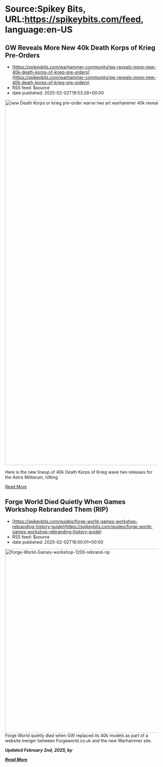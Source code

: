 # Source:Spikey Bits, URL:https://spikeybits.com/feed, language:en-US

## GW Reveals More New 40k Death Korps of Krieg Pre-Orders
 - [https://spikeybits.com/warhammer-community/gw-reveals-more-new-40k-death-korps-of-krieg-pre-orders](https://spikeybits.com/warhammer-community/gw-reveals-more-new-40k-death-korps-of-krieg-pre-orders)
 - RSS feed: $source
 - date published: 2025-02-02T19:53:26+00:00

<p><p><a href="https://spikeybits.com/wp-content/uploads/2025/02/new-Death-Korps-or-krieg-pre-order-warve-two-art-warhammer-40k-revealed.png"><img fetchpriority="high" decoding="async" class="aligncenter size-full wp-image-474544" src="https://spikeybits.com/wp-content/uploads/2025/02/new-Death-Korps-or-krieg-pre-order-warve-two-art-warhammer-40k-revealed.png" alt="new Death Korps or krieg pre-order warve two art warhammer 40k revealed" width="1200" height="1200"></a></p>
<p>Here is the new lineup of 40k Death Korps of Krieg wave two releases for the Astra Militarum, hitting</p>
<a href="https://spikeybits.com/warhammer-community/gw-reveals-more-new-40k-death-korps-of-krieg-pre-orders/">Read More</a>

## Forge World Died Quietly When Games Workshop Rebranded Them (RIP)
 - [https://spikeybits.com/guides/forge-world-games-workshop-rebranding-history-guide](https://spikeybits.com/guides/forge-world-games-workshop-rebranding-history-guide)
 - RSS feed: $source
 - date published: 2025-02-02T16:00:01+00:00

<p><p><a href="https://spikeybits.com/?p=447379&amp;preview=true"><img fetchpriority="high" decoding="async" class="aligncenter wp-image-447393 size-full" src="https://spikeybits.com/wp-content/uploads/2023/11/Forge-World-Games-workshop-1200-rebrand-rip-e1698853477203.jpg" alt="Forge-World-Games-workshop-1200-rebrand-rip" width="1200" height="604"></a>Forge World quietly died when GW replaced its 40k models as part of a website merger between Forgeworld.co.uk and the new Warhammer site.</p>
<p><span id="more-447379"></span></p>
<p style="text-align: left;"><strong><em>Updated February 2nd, 2025, by</p>
<a href="https://spikeybits.com/guides/forge-world-games-workshop-rebranding-history-guide/">Read More</a>

